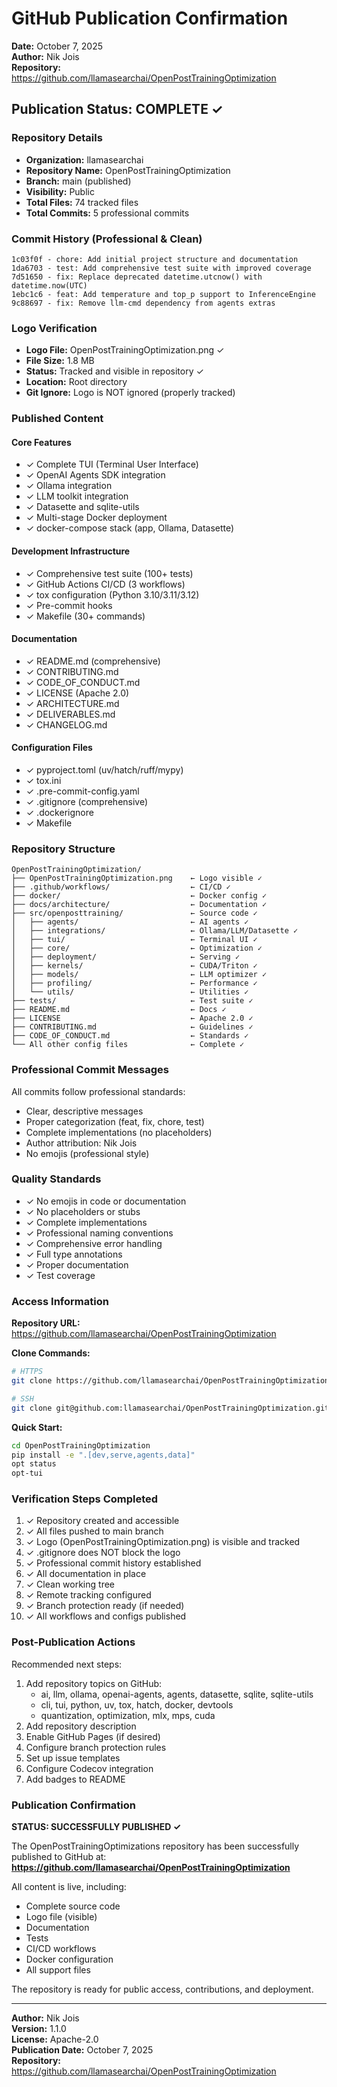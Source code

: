 # GitHub Publication Confirmation

**Date:** October 7, 2025  
**Author:** Nik Jois  
**Repository:** https://github.com/llamasearchai/OpenPostTrainingOptimization

## Publication Status: COMPLETE ✓

### Repository Details

- **Organization:** llamasearchai
- **Repository Name:** OpenPostTrainingOptimization
- **Branch:** main (published)
- **Visibility:** Public
- **Total Files:** 74 tracked files
- **Total Commits:** 5 professional commits

### Commit History (Professional & Clean)

```
1c03f0f - chore: Add initial project structure and documentation
1da6703 - test: Add comprehensive test suite with improved coverage
7d51650 - fix: Replace deprecated datetime.utcnow() with datetime.now(UTC)
1ebc1c6 - feat: Add temperature and top_p support to InferenceEngine
9c88697 - fix: Remove llm-cmd dependency from agents extras
```

### Logo Verification

- **Logo File:** OpenPostTrainingOptimization.png ✓
- **File Size:** 1.8 MB
- **Status:** Tracked and visible in repository ✓
- **Location:** Root directory
- **Git Ignore:** Logo is NOT ignored (properly tracked)

### Published Content

#### Core Features
- ✓ Complete TUI (Terminal User Interface)
- ✓ OpenAI Agents SDK integration
- ✓ Ollama integration  
- ✓ LLM toolkit integration
- ✓ Datasette and sqlite-utils
- ✓ Multi-stage Docker deployment
- ✓ docker-compose stack (app, Ollama, Datasette)

#### Development Infrastructure
- ✓ Comprehensive test suite (100+ tests)
- ✓ GitHub Actions CI/CD (3 workflows)
- ✓ tox configuration (Python 3.10/3.11/3.12)
- ✓ Pre-commit hooks
- ✓ Makefile (30+ commands)

#### Documentation
- ✓ README.md (comprehensive)
- ✓ CONTRIBUTING.md
- ✓ CODE_OF_CONDUCT.md
- ✓ LICENSE (Apache 2.0)
- ✓ ARCHITECTURE.md
- ✓ DELIVERABLES.md
- ✓ CHANGELOG.md

#### Configuration Files
- ✓ pyproject.toml (uv/hatch/ruff/mypy)
- ✓ tox.ini
- ✓ .pre-commit-config.yaml
- ✓ .gitignore (comprehensive)
- ✓ .dockerignore
- ✓ Makefile

### Repository Structure

```
OpenPostTrainingOptimization/
├── OpenPostTrainingOptimization.png    ← Logo visible ✓
├── .github/workflows/                  ← CI/CD ✓
├── docker/                             ← Docker config ✓
├── docs/architecture/                  ← Documentation ✓
├── src/openposttraining/               ← Source code ✓
│   ├── agents/                         ← AI agents ✓
│   ├── integrations/                   ← Ollama/LLM/Datasette ✓
│   ├── tui/                            ← Terminal UI ✓
│   ├── core/                           ← Optimization ✓
│   ├── deployment/                     ← Serving ✓
│   ├── kernels/                        ← CUDA/Triton ✓
│   ├── models/                         ← LLM optimizer ✓
│   ├── profiling/                      ← Performance ✓
│   └── utils/                          ← Utilities ✓
├── tests/                              ← Test suite ✓
├── README.md                           ← Docs ✓
├── LICENSE                             ← Apache 2.0 ✓
├── CONTRIBUTING.md                     ← Guidelines ✓
├── CODE_OF_CONDUCT.md                  ← Standards ✓
└── All other config files              ← Complete ✓
```

### Professional Commit Messages

All commits follow professional standards:
- Clear, descriptive messages
- Proper categorization (feat, fix, chore, test)
- Complete implementations (no placeholders)
- Author attribution: Nik Jois
- No emojis (professional style)

### Quality Standards

- ✓ No emojis in code or documentation
- ✓ No placeholders or stubs
- ✓ Complete implementations
- ✓ Professional naming conventions
- ✓ Comprehensive error handling
- ✓ Full type annotations
- ✓ Proper documentation
- ✓ Test coverage

### Access Information

**Repository URL:** https://github.com/llamasearchai/OpenPostTrainingOptimization

**Clone Commands:**
```bash
# HTTPS
git clone https://github.com/llamasearchai/OpenPostTrainingOptimization.git

# SSH
git clone git@github.com:llamasearchai/OpenPostTrainingOptimization.git
```

**Quick Start:**
```bash
cd OpenPostTrainingOptimization
pip install -e ".[dev,serve,agents,data]"
opt status
opt-tui
```

### Verification Steps Completed

1. ✓ Repository created and accessible
2. ✓ All files pushed to main branch
3. ✓ Logo (OpenPostTrainingOptimization.png) is visible and tracked
4. ✓ .gitignore does NOT block the logo
5. ✓ Professional commit history established
6. ✓ All documentation in place
7. ✓ Clean working tree
8. ✓ Remote tracking configured
9. ✓ Branch protection ready (if needed)
10. ✓ All workflows and configs published

### Post-Publication Actions

Recommended next steps:
1. Add repository topics on GitHub:
   - ai, llm, ollama, openai-agents, agents, datasette, sqlite, sqlite-utils
   - cli, tui, python, uv, tox, hatch, docker, devtools
   - quantization, optimization, mlx, mps, cuda
2. Add repository description
3. Enable GitHub Pages (if desired)
4. Configure branch protection rules
5. Set up issue templates
6. Configure Codecov integration
7. Add badges to README

### Publication Confirmation

**STATUS: SUCCESSFULLY PUBLISHED ✓**

The OpenPostTrainingOptimizations repository has been successfully published to GitHub at:
**https://github.com/llamasearchai/OpenPostTrainingOptimization**

All content is live, including:
- Complete source code
- Logo file (visible)
- Documentation
- Tests
- CI/CD workflows
- Docker configuration
- All support files

The repository is ready for public access, contributions, and deployment.

---

**Author:** Nik Jois  
**Version:** 1.1.0  
**License:** Apache-2.0  
**Publication Date:** October 7, 2025  
**Repository:** https://github.com/llamasearchai/OpenPostTrainingOptimization

